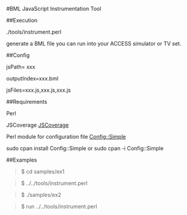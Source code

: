 #BML JavaScript Instrumentation Tool

##Execution

./tools/instrument.perl

generate a BML file you can run into your ACCESS simulator or TV set.

##Config

jsPath= xxx

outputIndex=xxx.bml

jsFiles=xxx.js,xxx.js,xxx.js


##Requirements


Perl

JSCoverage
[JSCoverage](http://siliconforks.com/jscoverage/) 

Perl module for configuration file
[Config::Simple](http://search.cpan.org/~sherzodr/Config-Simple-4.59/Simple.pm#SIMPLE_CONFIGURATION_FILE/) 

sudo cpan install Config::Simple
or
sudo cpan -i Config::Simple


##Examples

>$ cd samples/ex1

>$ ../../tools/instrument.perl


>$ ./samples/ex2

>$ run ../../tools/instrument.perl



